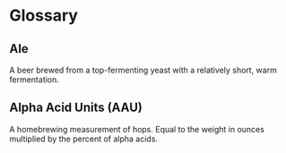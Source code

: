# Glossary

## Ale
A beer brewed from a top-fermenting yeast with a relatively short, warm fermentation.

## Alpha Acid Units (AAU)
A homebrewing measurement of hops. Equal to the weight in ounces multiplied by the percent of alpha acids.